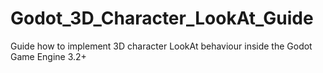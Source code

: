 # Godot_3D_Character_LookAt_Guide
Guide how to implement 3D character LookAt behaviour inside the Godot Game Engine 3.2+
